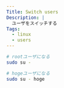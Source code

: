 ```yaml
---
Title: Switch users
Description: |
  ユーザをスイッチする
Tags:
  - linux
  - users
---
```


```bash
# rootユーザになる
sudo su -

# hogeユーザになる
sudo su - hoge
```
